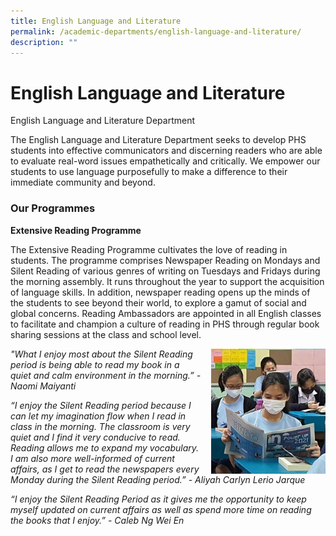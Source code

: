 ```yaml
---
title: English Language and Literature
permalink: /academic-departments/english-language-and-literature/
description: ""
---
```

# **English Language and Literature**

English Language and Literature Department

The English Language and Literature Department seeks to develop PHS students into effective communicators and discerning readers who are able to evaluate real-word issues empathetically and critically. We empower our students to use language purposefully to make a difference to their immediate community and beyond.    

### Our Programmes

**Extensive Reading Programme**

The Extensive Reading Programme cultivates the love of reading in students. The programme comprises Newspaper Reading on Mondays and Silent Reading of various genres of writing on Tuesdays and Fridays during the morning assembly. It runs throughout the year to support the acquisition of language skills. In addition, newspaper reading opens up the minds of the students to see beyond their world, to explore a gamut of social and global concerns. Reading Ambassadors are appointed in all English classes to facilitate and champion a culture of reading in PHS through regular book sharing sessions at the class and school level.

<img src="/images/eng1.jpg" style="width:183px;height:200px;margin-left:15px;" align = "right">


_"What I enjoy most about the Silent Reading period is being able to read my book in a quiet and calm environment in the morning.” - Naomi Maiyanti_

_“I enjoy the Silent Reading period because I can let my imagination flow when I read in class in the morning. The classroom is very quiet and I find it very conducive to read. Reading allows me to expand my vocabulary. I am also more well-informed of current affairs, as I get to read the newspapers every Monday during the Silent Reading period.” - Aliyah Carlyn Lerio Jarque_  
  

_“I enjoy the Silent Reading Period as it gives me the opportunity to keep myself updated on current affairs as well as spend more time on reading the books that I enjoy.” - Caleb Ng Wei En_